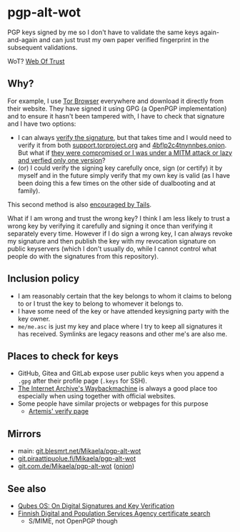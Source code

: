 # pgp-alt-wot

PGP keys signed by me so I don't have to validate the same keys
again-and-again and can just trust my own paper verified fingerprint in the
subsequent validations.

WoT? [Web Of Trust](https://en.wikipedia.org/wiki/Web_of_trust)

## Why?

For example, I use [Tor Browser](https://torproject.org/) everywhere and
download it directly from their website. They have signed it using GPG (a
OpenPGP implementation) and to ensure it hasn't been tampered with, I have
to check that signature and I have two options:

* I can always [verify the signature](https://support.torproject.org/tbb/how-to-verify-signature/),
  but that takes time and I would need to verify it from both [support.torproject.org](https://support.torproject.org/tbb/how-to-verify-signature/)
  and [4bflp2c4tnynnbes.onion](http://4bflp2c4tnynnbes.onion/#how-to-verify-signature).
  But what if [they were compromised or I was under a MITM attack or lazy and verfied only one version](https://www.qubes-os.org/faq/#should-i-trust-this-website)?
* (or) I could verify the signing key carefully once, sign (or certify) it
  by myself and in the future simply verify that my own key is valid (as I
  have been doing this a few times on the other side of dualbooting and at
  family).

This second method is also [encouraged by Tails](https://tails.boum.org/install/expert/usb/index.en.html).

What if I am wrong and trust the wrong key? I think I am less likely to
trust a wrong key by verifying it carefully and signing it once than
verifying it separately every time. However if I do sign a wrong key, I can
always revoke my signature and then publish the key with my revocation
signature on public keyservers (which I don't usually do, while I cannot
control what people do with the signatures from this repository).

## Inclusion policy

* I am reasonably certain that the key belongs to whom it claims to belong
  to or I trust the key to belong to whomever it belongs to.
* I have some need of the key or have attended keysigning party with the
  key owner.
* `me/me.asc` is just my key and place where I try to keep all signatures it
  has received. Symlinks are legacy reasons and other me's are also me.

## Places to check for keys

* GitHub, Gitea and GitLab expose user public keys when you append a `.gpg`
  after their profile page (`.keys` for SSH).
* [The Internet Archive's Waybackmachine](https://web.archive.org/) is always
  a good place too especially when using together with official websites.
* Some people have similar projects or webpages for this purpose
  * [Artemis' verify page](https://artemislena.eu/services/verify.html)

## Mirrors

* main: [git.blesmrt.net/Mikaela/pgp-alt-wot](https://gitea.blesmrt.net/mikaela/pgp-alt-wot/)
* [git.piraattipuolue.fi/Mikaela/pgp-alt-wot](https://git.piraattipuolue.fi/mikaela/pgp-alt-wot)
* [git.com.de/Mikaela/pgp-alt-wot](https://git.com.de/mikaela/pgp-alt-wot) ([onion](http://gitea.qzzf2qcfbhievvs5nzkccuwddroipy62qjocqtmgcgh75vd6w57m7yad.onion/Mikaela/pgp-alt-wot))

## See also

* [Qubes OS: On Digital Signatures and Key Verification](https://www.qubes-os.org/security/verifying-signatures/)
* [Finnish Digital and Population Services Agency certificate search](https://dvv.fineid.fi/certificate-search)
  * S/MIME, not OpenPGP though
